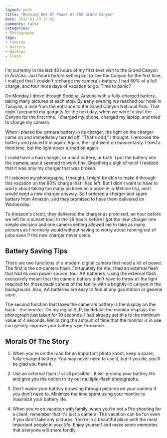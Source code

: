 ```yaml
---
layout: post
title: "Running Out Of Power At The Grand Canyon"
date: 2012-03-29 17:41
comments: false
categories:
- Photography
tags:
- Cameras
- Battery
- Backups
- Flash
---
```


I'm currently in the last 48 hours of my first ever visit to the Grand
Canyon in Arizona.  Just hours before setting out to see the Canyon for
the first time, I realized that I couldn't recharge my camera's battery.
I had 80% of a full charge, and four more days of vacation to go.  Time to
panic?

<!-- more -->

On Monday I drove through Sedona, Arizona with a fully-charged battery,
taking many pictures at each stop.  By early evening we reached our hotel
in Tusayan, a mile from the entrance to the Grand Canyon National Park.
That night I prepared my gadgets for the next day, when we were to visit
the Canyon for the first time.  I charged my phone, charged my laptop, and
tried to charge my camera.

When I placed the camera battery in its charger, the light on the charger
came on and immediately turned off.  "That's odd," I thought.  I removed
the battery and placed it in again.  Again, the light went on
momentarily.  I tried a third time, but the light never turned on again.

I could have a bad charger, or a bad battery, or both.  I put the battery
into the camera, and it seemed to work fine.  Breathing a sigh of relief I
realized that it was only my charger that was broken.

If I rationed my photography, I thought, I might be able to make it
through this vacation on the 80% charge that I had left.  But I didn't
want to have to worry about taking too many pictures on a
once-in-a-lifetime trip, and I would need a new charger anyway.  So I
ordered a charger and spare battery from Amazon, and they promised to have
them delivered on Wednesday.

To Amazon's credit, they delivered the charger as promised, an hour before
we left for a sunset tour.  In the 36 hours before I got the new charger
one simple decision and one camera setting allowed me to take as many
pictures as I normally would without having to worry about running out of
juice even if the new charger never came.

## Battery Saving Tips

There are two functions of a modern digital camera that need a lot of
power.  The first is the on-camera flash.  Fortunately for me, I had an
external flash that had its own power source: four AA batteries.  Using
the external flash exclusively meant that the camera battery didn't have
to throw all the light required for those backlit shots of the family with
a brightly-lit canyon in the background.  Also, AA batteries are easy to
find at any gas station or general store.

The second function that taxes the camera's battery is the display on the back -
the monitor.  On my digital SLR, by default the monitor displays the
photograph just taken for 10 seconds.  I had already set this to the
minimum value of 4 seconds.  Minimizing the amount of time that the
monitor is in use can greatly improve your battery's performance.

## Morals Of The Story

1. When you're on the road for an important photo shoot, keep a spare,
fully-charged battery.  You may never need to use it, but if you do, you'll
be glad you have it.

2. Use an external flash if at all possible - It will prolong your battery
life and give you the option to try out multiple-flash photographs.

3. Don't waste your battery browsing through pictures on your camera if
you don't need to.  Minimize the time spent using your monitor to maximize
your battery life.

4. When you're on vacation with family, when you're not a Pro shooting for
a client, remember that it's just a camera.  The vacation can be fun even
if you don't take any pictures.  You're in a beautiful place with the most
important people in your life.  Enjoy yourself and make some memories that
everyone will share fondly.

